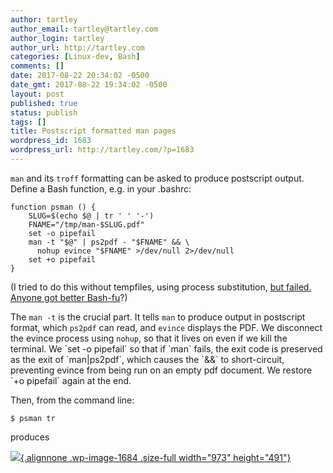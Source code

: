 ```yaml
---
author: tartley
author_email: tartley@tartley.com
author_login: tartley
author_url: http://tartley.com
categories: [Linux-dev, Bash]
comments: []
date: 2017-08-22 20:34:02 -0500
date_gmt: 2017-08-22 19:34:02 -0500
layout: post
published: true
status: publish
tags: []
title: Postscript formatted man pages
wordpress_id: 1683
wordpress_url: http://tartley.com/?p=1683
---
```


`man` and its `troff` formatting can be asked to produce postscript
output. Define a Bash function, e.g. in your .bashrc:

``` {lang="bash" escaped="true"}
function psman () {
    SLUG=$(echo $@ | tr ' ' '-')
    FNAME="/tmp/man-$SLUG.pdf"
    set -o pipefail
    man -t "$@" | ps2pdf - "$FNAME" && \
      nohup evince "$FNAME" >/dev/null 2>/dev/null
    set +o pipefail
}
```

(I tried to do this without tempfiles, using process substitution, [but
failed. Anyone got better
Bash-fu](https://superuser.com/questions/1243405)?)

The `man -t` is the crucial part. It tells `man` to produce output in
postscript format, which `ps2pdf` can read, and `evince` displays the
PDF. We disconnect the evince process using `nohup`, so that it lives on
even if we kill the terminal. We \`set -o pipefail\` so that if \`man\`
fails, the exit code is preserved as the exit of \`man|ps2pdf\`, which
causes the \`&&\` to short-circuit, preventing evince from being run on
an empty pdf document. We restore \`+o pipefail\` again at the end.

Then, from the command line:

``` {lang="bash"}
$ psman tr
```

produces

[![](http://tartley.com/wp-content/uploads/2017/08/pman-tr.png){.alignnone
.wp-image-1684 .size-full width="973"
height="491"}](http://tartley.com/wp-content/uploads/2017/08/pman-tr.png)

 
